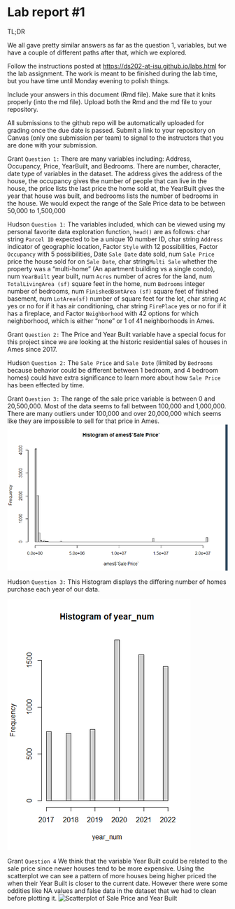 
<!-- README.md is generated from README.Rmd. Please edit the README.Rmd file -->

# Lab report \#1

TL;DR

We all gave pretty similar answers as far as the question 1, variables,
but we have a couple of different paths after that, which we explored.

Follow the instructions posted at
<https://ds202-at-isu.github.io/labs.html> for the lab assignment. The
work is meant to be finished during the lab time, but you have time
until Monday evening to polish things.

Include your answers in this document (Rmd file). Make sure that it
knits properly (into the md file). Upload both the Rmd and the md file
to your repository.

All submissions to the github repo will be automatically uploaded for
grading once the due date is passed. Submit a link to your repository on
Canvas (only one submission per team) to signal to the instructors that
you are done with your submission.

Grant `Question 1:` There are many variables including: Address,
Occupancy, Price, YearBuilt, and Bedrooms. There are number, character,
date type of variables in the dataset. The address gives the address of
the house, the occupancy gives the number of people that can live in the
house, the price lists the last price the home sold at, the YearBuilt
gives the year that house was built, and bedrooms lists the number of
bedrooms in the house. We would expect the range of the Sale Price data
to be between 50,000 to 1,500,000

Hudson `Question 1:` The variables included, which can be viewed using
my personal favorite data exploration function, `head()` are as follows:
char string `Parcel ID` expected to be a unique 10 number ID, char
string `Address` indicator of geographic location, Factor `Style` with
12 possibilities, Factor `Occupancy` with 5 possibilities, Date
`Sale Date` date sold, num `Sale Price` price the house sold for on
`Sale Date`, char string`Multi Sale` whether the property was a
“multi-home” (An apartment building vs a single condo), num `YearBuilt`
year built, num `Acres` number of acres for the land, num
`TotalLivingArea (sf)` square feet in the home, num `Bedrooms` integer
number of bedrooms, num `FinishedBsmtArea (sf)` square feet of finished
basement, num `LotArea(sf)` number of square feet for the lot, char
string `AC` yes or no for if it has air conditioning, char string
`FirePlace` yes or no for if it has a fireplace, and Factor
`Neighborhood` with 42 options for which neighborhood, which is either
“none” or 1 of 41 neighborhoods in Ames.

Grant `Question 2:` The Price and Year Built variable have a special
focus for this project since we are looking at the historic residential
sales of houses in Ames since 2017.

Hudson `Question 2:` The `Sale Price` and `Sale Date` (limited by
`Bedrooms` because behavior could be different between 1 bedroom, and 4
bedroom homes) could have extra significance to learn more about how
`Sale Price` has been effected by time.

Grant `Question 3:` The range of the sale price variable is between 0
and 20,500,000. Most of the data seems to fall between 100,000 and
1,000,000. There are many outliers under 100,000 and over 20,000,000
which seems like they are impossible to sell for that price in Ames.
![Histogram of Sale Price](histr.png)

Hudson `Question 3:` This Histogram displays the differing number of
homes purchase each year of our data.

![](images/HomesBoughtPerYear.png)

Grant `Question 4` We think that the variable Year Built could be
related to the sale price since newer houses tend to be more expensive.
Using the scatterplot we can see a pattern of more houses being higher
priced the when their Year Built is closer to the current date. However
there were some oddities like NA values and false data in the dataset
that we had to clean before plotting it. ![Scatterplot of Sale Price and
Year Built](scrtplt2.png)
